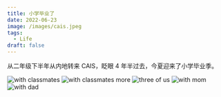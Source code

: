```yaml
---
title: 小学毕业了
date: 2022-06-23
image: /images/cais.jpeg
tags:
  - Life
draft: false
---
```


从二年级下半年从内地转来 CAIS，眨眼 4 年半过去，今夏迎来了小学毕业季。

<!-- excerpt -->

<img src="https://lh3.googleusercontent.com/obglTxWT4aRkTnIH9YXEy7GqLZVFbpT-yTsedWa_QWJVQaC4FpXzhGC1pZ1jdqcBK8_xJEQfNCAOMEbxY1I07RVbPj9jvozxWwFrJxyUvvQh8EvJdZx7JXJMkSc9GjrRRTKcWWde8w=w2400" alt="with classmates"/>

<img src="https://lh3.googleusercontent.com/S1YEOjGeplZqq8O7sujEvCLn4hgmAJTTxLLWraDcC7vrMKw2jqFqKvojhagkGut9r3TIEPHeEokWNgDtTJjHXY0NuFQCfSpcGfN0J394yDrVKVTtC1iIJOdGp8WNpi0kELq07GnLVA=w2400" alt="with classmates more"/>

<img src="https://lh3.googleusercontent.com/nHQU8FCxpFE5Rgi4qqPZPQgIqPNF3yM0quhY2Lrvkdka8zhqzzeKV3V2hpOUofhHrCsNLDB_FQODmm-w6ldCnLS2BHBIwDva5a8flLLUAOmZuDeKNYb1oDPVpPfZym_YcNmvwSCtDA=w2400" alt="three of us" />

<img src="https://lh3.googleusercontent.com/8e4lv09TwiWLulSJNlSFX1u16c5aK_yxyTkMRwXDU626XyyZW6dwTQJPzy9ZGUc1feVwjp-3LRvdRssPrRp4wAD4ynOUpQbXB4EGW8WNV7bGdUtuQYWWwwzs55UaXykSToEGjk3b7A=w2400" alt="with mom" />

<img src="https://lh3.googleusercontent.com/GYGXsIP4UuzF5hgqmlmWv9o5xq78pleviUXReq998iRLHCo2U6BNFiwDhT1b5QT9k8i7WShb1Ms1NRE0L3KGV8m8jz77CUpRHZRQ85ju70CtMHcM5MSurUCuvG1dCH1Wh3uFg90OLA=w2400" alt="with dad" />

